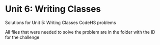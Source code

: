 # Unit 6: Writing Classes

Solutions for Unit 5: Writing Classes CodeHS problems

All files that were needed to solve the problem are in the folder with the ID for the challenge
